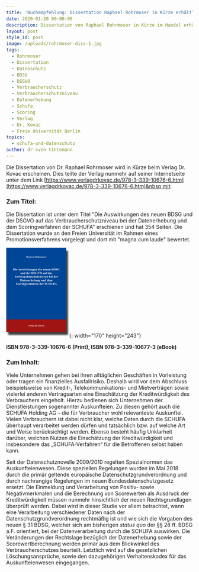 ```yaml
---
title: 'Buchempfehlung: Dissertation Raphael Rohrmoser in Kürze erhältlich'
date: 2020-01-20 00:00:00
description: Dissertation von Raphael Rohrmoser in Kürze im Handel erhältlich.
layout: post
style_id: post
image: /uploads/rohrmoser-diss-1.jpg
tags:
  - Rohrmoser
  - Dissertation
  - Datenschutz
  - BDSG
  - DSGVO
  - Verbraucherschutz
  - Verbraucherschutzniveau
  - Datenerhebung
  - Schufa
  - Scoring
  - Verlag
  - Dr. Kovac
  - Freie Universität Berlin
topics:
  - schufa-und-datenschutz
author: dr-sven-tintemann
---
```


Die Dissertation von Dr. Raphael Rohrmoser wird in K&uuml;rze beim Verlag Dr. Kovac erscheinen. Dies teilte der Verlag nunmehr auf seiner Internetseite unter dem Link&nbsp;[https://www.verlagdrkovac.de/978-3-339-10676-6.htm](https://www.verlagdrkovac.de/978-3-339-10676-6.htm)&nbsp;mit.&nbsp;

### Zum Titel:&nbsp;

Die Dissertation ist unter dem Titel "Die Auswirkungen des neuen BDSG und der DSGVO auf das Verbraucherschutzniveau bei der Datenerhebung und dem Scoringverfahren der SCHUFA" erschienen und hat 354 Seiten. Die Dissertation wurde an den Freien Universit&auml;t im Rahmen eines Promotionsverfahrens vorgelegt und dort mit "magna cum laude" bewertet.

![Rohrmoser Dissertation Dr. Kovac](/uploads/rohrmoser.gif "Die Auswirkungen des neuen BDSG und der DSGVO auf das Verbraucherschutzniveau bei der Datenerhebung und dem Scoringverfahren der SCHUFA"){: width="170" height="243"}

**ISBN 978-3-339-10676-6 (Print), ISBN 978-3-339-10677-3 (eBook)**

### Zum Inhalt:&nbsp;

Viele Unternehmen gehen bei ihren allt&auml;glichen Gesch&auml;ften in Vorleistung oder tragen ein finanzielles Ausfallrisiko. Deshalb wird vor dem Abschluss beispielsweise von Kredit-, Telekommunikations- und Mietvertr&auml;gen sowie vielerlei anderen Vertragsarten eine Einsch&auml;tzung der Kreditw&uuml;rdigkeit des Verbrauchers eingeholt. Hierzu bedienen sich Unternehmen der Dienstleistungen sogenannter Auskunfteien. Zu diesen gehört auch die SCHUFA Holding AG – die f&uuml;r Verbraucher wohl relevanteste Auskunftei. Vielen Verbrauchern ist dabei nicht klar, welche Daten durch die SCHUFA &uuml;berhaupt verarbeitet werden d&uuml;rfen und tats&auml;chlich bzw. auf welche Art und Weise ber&uuml;cksichtigt werden. Ebenso besteht h&auml;ufig Unklarheit dar&uuml;ber, welchen Nutzen die Einsch&auml;tzung der Kreditw&uuml;rdigkeit und insbesondere das „SCHUFA-Verfahren“ f&uuml;r die Betroffenen selbst haben kann.

Seit der Datenschutznovelle 2009/2010 regelten Spezialnormen das Auskunfteienwesen. Diese speziellen Regelungen wurden im Mai 2018 durch die prim&auml;r geltende europ&auml;ische Datenschutzgrundverordnung und durch nachrangige Regelungen im neuen Bundesdatenschutzgesetz ersetzt. Die Einmeldung und Verarbeitung von Positiv- sowie Negativmerkmalen und die Berechnung von Scorewerten als Ausdruck der Kreditw&uuml;rdigkeit m&uuml;ssen nunmehr hinsichtlich der neuen Rechtsgrundlagen &uuml;berpr&uuml;ft werden. Dabei wird in dieser Studie vor allem betrachtet, wann eine Verarbeitung verschiedener Daten nach der Datenschutzgrundverordnung rechtm&auml;&szlig;ig ist und wie sich die Vorgaben des neuen &sect; 31 BDSG, welcher sich am bisherigen&nbsp;*status quo*&nbsp;der &sect;&sect; 28 ff. BDSG a.F. orientiert, bei der Datenverarbeitung durch die SCHUFA auswirken. Die Ver&auml;nderungen der Rechtslage bez&uuml;glich der Datenerhebung sowie der Scorewertberechnung werden prim&auml;r aus dem Blickwinkel des Verbraucherschutzes beurteilt. Letztlich wird auf die gesetzlichen Löschungsanspr&uuml;che, sowie den dazugehörigen Verhaltenskodex f&uuml;r das Auskunfteienwesen eingegangen.